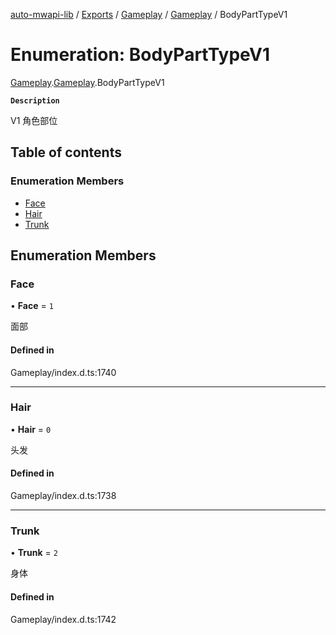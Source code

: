[auto-mwapi-lib](../README.md) / [Exports](../modules.md) / [Gameplay](../modules/Gameplay.md) / [Gameplay](../modules/Gameplay.Gameplay.md) / BodyPartTypeV1

# Enumeration: BodyPartTypeV1

[Gameplay](../modules/Gameplay.md).[Gameplay](../modules/Gameplay.Gameplay.md).BodyPartTypeV1

**`Description`**

V1 角色部位

## Table of contents

### Enumeration Members

- [Face](Gameplay.Gameplay.BodyPartTypeV1.md#face)
- [Hair](Gameplay.Gameplay.BodyPartTypeV1.md#hair)
- [Trunk](Gameplay.Gameplay.BodyPartTypeV1.md#trunk)

## Enumeration Members

### Face

• **Face** = `1`

面部

#### Defined in

Gameplay/index.d.ts:1740

---

### Hair

• **Hair** = `0`

头发

#### Defined in

Gameplay/index.d.ts:1738

---

### Trunk

• **Trunk** = `2`

身体

#### Defined in

Gameplay/index.d.ts:1742
